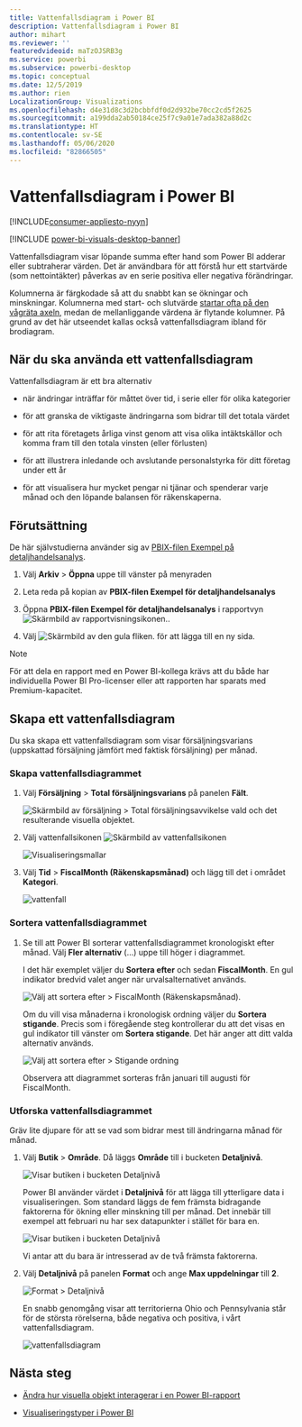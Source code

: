 ```yaml
---
title: Vattenfallsdiagram i Power BI
description: Vattenfallsdiagram i Power BI
author: mihart
ms.reviewer: ''
featuredvideoid: maTzOJSRB3g
ms.service: powerbi
ms.subservice: powerbi-desktop
ms.topic: conceptual
ms.date: 12/5/2019
ms.author: rien
LocalizationGroup: Visualizations
ms.openlocfilehash: d4e31d8c3d2bcbbfdf0d2d932be70cc2cd5f2625
ms.sourcegitcommit: a199dda2ab50184ce25f7c9a01e7ada382a88d2c
ms.translationtype: HT
ms.contentlocale: sv-SE
ms.lasthandoff: 05/06/2020
ms.locfileid: "82866505"
---
```

# <a name="waterfall-charts-in-power-bi"></a>Vattenfallsdiagram i Power BI

[!INCLUDE[consumer-appliesto-nyyn](../includes/consumer-appliesto-nyyn.md)]

[!INCLUDE [power-bi-visuals-desktop-banner](../includes/power-bi-visuals-desktop-banner.md)]

Vattenfallsdiagram visar löpande summa efter hand som Power BI adderar eller subtraherar värden. Det är användbara för att förstå hur ett startvärde (som nettointäkter) påverkas av en serie positiva eller negativa förändringar.

Kolumnerna är färgkodade så att du snabbt kan se ökningar och minskningar. Kolumnerna med start- och slutvärde [startar ofta på den vågräta axeln](https://support.office.com/article/Create-a-waterfall-chart-in-Office-2016-for-Windows-8de1ece4-ff21-4d37-acd7-546f5527f185#BKMK_Float "börja på den vågräta axeln"), medan de mellanliggande värdena är flytande kolumner. På grund av det här utseendet kallas också vattenfallsdiagram ibland för brodiagram.

## <a name="when-to-use-a-waterfall-chart"></a>När du ska använda ett vattenfallsdiagram

Vattenfallsdiagram är ett bra alternativ

* när ändringar inträffar för måttet över tid, i serie eller för olika kategorier

* för att granska de viktigaste ändringarna som bidrar till det totala värdet

* för att rita företagets årliga vinst genom att visa olika intäktskällor och komma fram till den totala vinsten (eller förlusten)

* för att illustrera inledande och avslutande personalstyrka för ditt företag under ett år

* för att visualisera hur mycket pengar ni tjänar och spenderar varje månad och den löpande balansen för räkenskaperna.

## <a name="prerequisite"></a>Förutsättning

De här självstudierna använder sig av [PBIX-filen Exempel på detaljhandelsanalys](https://download.microsoft.com/download/9/6/D/96DDC2FF-2568-491D-AAFA-AFDD6F763AE3/Retail%20Analysis%20Sample%20PBIX.pbix).

1. Välj **Arkiv** > **Öppna** uppe till vänster på menyraden
   
2. Leta reda på kopian av **PBIX-filen Exempel för detaljhandelsanalys**

1. Öppna **PBIX-filen Exempel för detaljhandelsanalys** i rapportvyn ![Skärmbild av rapportvisningsikonen.](media/power-bi-visualization-kpi/power-bi-report-view.png).

1. Välj ![Skärmbild av den gula fliken.](media/power-bi-visualization-kpi/power-bi-yellow-tab.png) för att lägga till en ny sida.

> [!NOTE]
> För att dela en rapport med en Power BI-kollega krävs att du både har individuella Power BI Pro-licenser eller att rapporten har sparats med Premium-kapacitet.    

## <a name="create-a-waterfall-chart"></a>Skapa ett vattenfallsdiagram

Du ska skapa ett vattenfallsdiagram som visar försäljningsvarians (uppskattad försäljning jämfört med faktisk försäljning) per månad.

### <a name="build-the-waterfall-chart"></a>Skapa vattenfallsdiagrammet

1. Välj **Försäljning** > **Total försäljningsvarians** på panelen **Fält**.

   ![Skärmbild av försäljning > Total försäljningsavvikelse vald och det resulterande visuella objektet.](media/power-bi-visualization-waterfall-charts/power-bi-bar.png)

1. Välj vattenfallsikonen ![Skärmbild av vattenfallsikonen](media/power-bi-visualization-waterfall-charts/power-bi-waterfall-icon.png)

    ![Visualiseringsmallar](media/power-bi-visualization-waterfall-charts/convert-waterfall.png)

1. Välj **Tid** > **FiscalMonth (Räkenskapsmånad)** och lägg till det i området **Kategori**.

    ![vattenfall](media/power-bi-visualization-waterfall-charts/power-bi-waterfall-month.png)

### <a name="sort-the-waterfall-chart"></a>Sortera vattenfallsdiagrammet

1. Se till att Power BI sorterar vattenfallsdiagrammet kronologiskt efter månad. Välj **Fler alternativ** (...) uppe till höger i diagrammet.

    I det här exemplet väljer du **Sortera efter** och sedan **FiscalMonth**. En gul indikator bredvid valet anger när urvalsalternativet används.

    ![Välj att sortera efter > FiscalMonth (Räkenskapsmånad).](media/power-bi-visualization-waterfall-charts/power-bi-sort-by-fiscalmonth.png)
    
    Om du vill visa månaderna i kronologisk ordning väljer du **Sortera stigande**. Precis som i föregående steg kontrollerar du att det visas en gul indikator till vänster om **Sortera stigande**. Det här anger att ditt valda alternativ används.

    ![Välj att sortera efter > Stigande ordning](media/power-bi-visualization-waterfall-charts/power-bi-waterfall-ascending.png)

    

    Observera att diagrammet sorteras från januari till augusti för FiscalMonth.  

### <a name="explore-the-waterfall-chart"></a>Utforska vattenfallsdiagrammet

Gräv lite djupare för att se vad som bidrar mest till ändringarna månad för månad.

1.  Välj **Butik** > **Område**. Då läggs **Område** till i bucketen **Detaljnivå**.

    ![Visar butiken i bucketen Detaljnivå](media/power-bi-visualization-waterfall-charts/power-bi-waterfall-breakdown.png)

    Power BI använder värdet i **Detaljnivå** för att lägga till ytterligare data i visualiseringen. Som standard läggs de fem främsta bidragande faktorerna för ökning eller minskning till per månad. Det innebär till exempel att februari nu har sex datapunkter i stället för bara en.  

    ![Visar butiken i bucketen Detaljnivå](media/power-bi-visualization-waterfall-charts/power-bi-waterfall-breakdown-default.png)

    Vi antar att du bara är intresserad av de två främsta faktorerna.

1. Välj **Detaljnivå** på panelen **Format** och ange **Max uppdelningar** till **2**.

    ![Format > Detaljnivå](media/power-bi-visualization-waterfall-charts/power-bi-waterfall-breakdown-two.png)

    En snabb genomgång visar att territorierna Ohio och Pennsylvania står för de största rörelserna, både negativa och positiva, i vårt vattenfallsdiagram.

    ![vattenfallsdiagram](media/power-bi-visualization-waterfall-charts/power-bi-axis-waterfall.png)

## <a name="next-steps"></a>Nästa steg

* [Ändra hur visuella objekt interagerar i en Power BI-rapport](../service-reports-visual-interactions.md)

* [Visualiseringstyper i Power BI](power-bi-visualization-types-for-reports-and-q-and-a.md)
